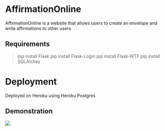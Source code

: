 # AffirmationOnline

AffirmationOnline is a website that allows users to create an envelope and write affirmations to other users

## Requirements

> pip install Flask
> pip install Flask-Login
> pip install Flask-WTF
> pip install SQLAlchey

# Deployment

Deployed on Heroku using Heroku Postgres 

## Demonstration 

![](demo.gif)
